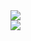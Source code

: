 <a href="https://github.com/BenCinn">
  <img align="center" src="https://github-readme-stats.vercel.app/api?username=BenCinn&show_icons=true&count_private=true" />
</a><br>
<a href="https://github.com/BenCinn">
  <img align="center" src="https://github-readme-stats.vercel.app/api/top-langs/?username=BenCinn&layout=compact&card_width=445" />
</a>
